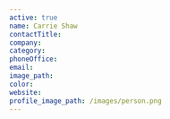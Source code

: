 ```yaml
---
active: true
name: Carrie Shaw
contactTitle:
company:
category:
phoneOffice:
email:
image_path:
color:
website:
profile_image_path: /images/person.png
---
```

